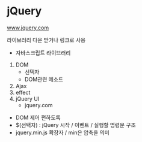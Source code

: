 # jQuery

www.jquery.com

라이브러리 다운 받거나 링크로 사용

- 자바스크립트 라이브러리

1. DOM
   - 선택자
   - DOM관련 메소드
2. Ajax
3. effect
4. jQuery UI
   - jquery.com

- DOM 제어 편하도록
-  $(선택자) : jQuery 시작 / 이벤트 / 실행할 명령문 구조
- jquery.min.js 확장자 / min은 압축을 의미